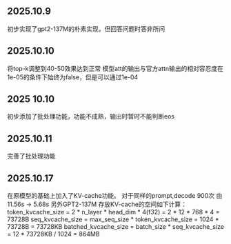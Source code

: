 ## 2025.10.9 
初步实现了gpt2-137M的朴素实现，但回答问题时答非所问

## 2025.10.10
将top-k调整到40-50效果达到正常
模型att的输出与官方attn输出的相对容忍度在1e-05的条件下始终为false，但是可以通过1e-04

## 2025 10.10
初步添加了批处理功能，功能不成熟，输出时暂时不能判断eos

## 2025.10.11
完善了批处理功能

## 2025.10.17
在原模型的基础上加入了KV-cache功能。
对于同样的prompt,decode 900次 由11.56s -> 5.68s 
另外GPT2-137M 存放KV-cache的空间如下计算：
token_kvcache_size = 2 * n_layer * head_dim * 4(f32) = 2 * 12 * 768 * 4 = 73728B
seq_kvcache_size = max_seq_size * token_kvcache_size = 1024 * 73728B = 73728KB
batched_kvcache_size = batch_size * seq_kvcache_size = 12 * 73728KB / 1024 = 864MB